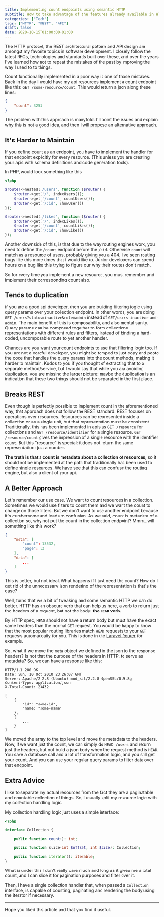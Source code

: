 ```yaml
---
title: Implementing count endpoints using semantic HTTP
subtitle: How to take advantage of the features already available in HTTP to implement count functionality in your apis.
categories: ["Tech"]
tags: ["HTTP", "REST", "API"]
draft: false
date: 2020-10-15T01:00:00+01:00
---
```


The HTTP protocol, the REST architectural pattern and API design are amongst my favorite topics in software development. I closely follow the latest RFCs, technologies and standards built over these, and over the years I've learned how not to repeat the mistakes of the past by improving the way I used to to things.

Count functionality implemented in a poor way is one of those mistakes. Back in the day I would have my api resources implement a count endpoint like this: `GET /some-resource/count`. This would return a json along these lines:

```json
{
    "count": 3253
}
```

The problem with this approach is manyfold. I'll point the issues and explain why this is not a good idea, and then I will propose an alternative approach.

## It's Harder to Maintain

If you define count as an endpoint, you have to implement the handler for that endpoint explicitly for every resource. (This unless you are creating your apis with schema definitions and code generation tools). 

In PHP, would look something like this:

```php
<?php

$router->nested('/users', function ($router) {
    $router->get('/', indexUsers());
    $router->get('/count', countUsers());
    $router->get('/:id', showUser())
});

$router->nested('/likes', function ($router) {
    $router->get('/', indexLikes());
    $router->get('/count', countLikes());
    $router->get('/:id', showLike())
});
```

Another downside of this, is that due to the way routing engines work, you need to define the `/count` endpoint before the `/:id`. Otherwise `count` will match as a resource of users, probably giving you a 404. I've seen routing bugs like this more times that I would like to. Junior developers can spend hours on a bug like this trying to figure our why their routes don't match.

So for every time you implement a new resource, you must remember and implement their corresponding count also.

## Tends to duplication

If you are a good api developer, then you are building filtering logic using query params over your collection endpoint. In other words, you are doing `GET /users?status=inactive&role=admin` instead of `GET/users-inactive-and-admin`. The main benefit of this is composability, and also mental sanity. Query params can be composed together to form collections representations with different rules and filters, instead of binding a hard-coded, uncomposable route to yet another handler.

Chances are you want your count endpoints to use that filtering logic too. If you are not a careful developer, you might be temped to just copy and paste the code that handles the query params into the count methods, making it harder to maintain. Kudos to you if you thought of extracting that to a separate method/service, but I would say that while you ara avoiding duplication, you are missing the larger picture: maybe the duplication is an indication that those two things should not be separated in the first place.

## Breaks REST

Even though is perfectly possible to implement count in the aforementioned way, that approach does not follow the REST standard. REST focuses on operations over resources. Resources can be represented inside a collection or as a single unit, but that representation must be consistent. Traditionally, this has been implemented in apis as `GET /resource` for collections and `GET /resource/identifier` for a single resource. `GET /resource/count` gives the impression of a single resource with the identifier `count`. But this "resource" is special: it does not return the same representation: just a number. 

**The truth is that a count is metadata about a collection of resources**, so it should not be implemented at the path that traditionally has been used to define single resources. We have see that this can confuse the routing engine, but also a client of your api.

## A Better Approach

Let's remember our use case. We want to count resources in a collection. Sometimes we would use filters to count them and we want the count to change on those filters. But we don't want to use another endpoint because it's cumbersome and leads to confusion. As we said, count is metadata of a collection so, why not put the count in the collection endpoint? Mmm...will something like this work?

```json
{
    "meta": [
        "count": 13532,
        "page": 13
    ],
    "data": [
        ...
    ]
}
```

This is better, but not ideal. What happens if I just need the count? How do I get rid of the unnecessary json rendering of the representation is that's the case?

Well, turns that we a bit of tweaking and some semantic HTTP we can do better. HTTP has an obscure verb that can help us here, a verb to return just the headers of a request, but not the body: **the `HEAD` verb**.

By HTTP spec, `HEAD` should not have a return body but must have the exact same headers than the normal `GET` request. You would be happy to know that the most popular routing libraries match `HEAD` requests to your `GET` requests automatically for you. This is done in the [Laravel Router](https://stackoverflow.com/questions/22118598/laravel-routes-gethead) for example.

So, what if we move the `meta` object we defined in the json to the response headers? Is not that the purpose of the headers in HTTP, to serve as metadata? So, we can have a response like this:

```http
HTTP/1.1 200 OK
Date: Sun, 10 Oct 2010 23:26:07 GMT
Server: Apache/2.2.8 (Ubuntu) mod_ssl/2.2.8 OpenSSL/0.9.8g
Content-Type: application/json
X-Total-Count: 23432

[
    {
        "id": "some-id",
        "name: "some-name"
    },
    {
        ...
    }
]
```

We moved the array to the top level and move the metadata to the headers. Now, if we want just the count, we can simply do `HEAD /users` and return just the headers, but not build a json body when the request method is `HEAD`. You save a database call and a lot of transformation logic, and you still get your count. And you can use your regular query params to filter data over that endpoint.

## Extra Advice

I like to separate my actual resources from the fact they are a paginatable and countable collection of things. So, I usually split my resource logic with my collection handling logic. 

My collection handling logic just uses a simple interface:

```php
<?php

interface Collection {

    public function count(): int;

    public function slice(int $offset, int $size): Collection;

    public function iterator(): iterable;
}
```

What is under this I don't really care much and long as it gives me a total count, and I can slice it for pagination purposes and filter over it.

Then, I have a single collection handler that, when passed a `Collection` interface, is capable of counting, paginating and rendering the body using the iterator if necessary.

---

Hope you liked this article and that you find it useful.